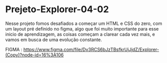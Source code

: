 # Prejeto-Explorer-04-02

Nesse projeto fomos desafiados a começar um HTML e CSS do zero, com um layout pré definido no figma, algo que foi muito importante para esse inicio de aprendizagem, as coisas começam a clarear cada vez mais, e vamos em busca de uma evolução constante.

FIGMA : https://www.figma.com/file/Dv3RCS6bJzTBsfkrUjJjdZ/Explorer-(Copy)?node-id=16%3A106
